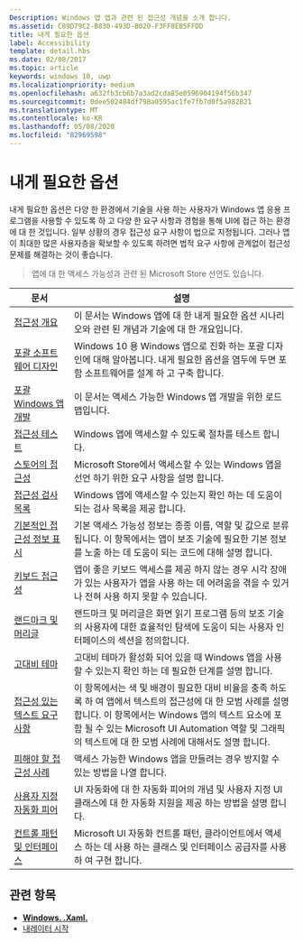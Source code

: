 ```yaml
---
Description: Windows 앱 앱과 관련 된 접근성 개념을 소개 합니다.
ms.assetid: C89D79C2-B830-493D-B020-F3FF8EB5FFDD
title: 내게 필요한 옵션
label: Accessibility
template: detail.hbs
ms.date: 02/08/2017
ms.topic: article
keywords: windows 10, uwp
ms.localizationpriority: medium
ms.openlocfilehash: a632fb3cb6b7a3ad2cda85e0596904194f56b347
ms.sourcegitcommit: 0dee502484df798a0595ac1fe7fb7d0f5a982821
ms.translationtype: MT
ms.contentlocale: ko-KR
ms.lasthandoff: 05/08/2020
ms.locfileid: "82969598"
---
```

# <a name="accessibility"></a>내게 필요한 옵션  

내게 필요한 옵션은 다양 한 환경에서 기술을 사용 하는 사용자가 Windows 앱 응용 프로그램을 사용할 수 있도록 하 고 다양 한 요구 사항과 경험을 통해 UI에 접근 하는 환경에 대 한 것입니다. 일부 상황의 경우 접근성 요구 사항이 법으로 지정됩니다. 그러나 앱이 최대한 많은 사용자층을 확보할 수 있도록 하려면 법적 요구 사항에 관계없이 접근성 문제를 해결하는 것이 좋습니다.

> 앱에 대 한 액세스 가능성과 관련 된 Microsoft Store 선언도 있습니다.

| 문서 | 설명 |
|---------|-------------|
| [접근성 개요](accessibility-overview.md) | 이 문서는 Windows 앱에 대 한 내게 필요한 옵션 시나리오와 관련 된 개념과 기술에 대 한 개요입니다. |
| [포괄 소프트웨어 디자인](designing-inclusive-software.md) | Windows 10 용 Windows 앱으로 진화 하는 포괄 디자인에 대해 알아봅니다.  내게 필요한 옵션을 염두에 두면 포함 소프트웨어를 설계 하 고 구축 합니다. |
| [포괄 Windows 앱 개발](developing-inclusive-windows-apps.md) | 이 문서는 액세스 가능한 Windows 앱 개발을 위한 로드맵입니다. |
| [접근성 테스트](accessibility-testing.md) | Windows 앱에 액세스할 수 있도록 절차를 테스트 합니다. |
| [스토어의 접근성](accessibility-in-the-store.md) | Microsoft Store에서 액세스할 수 있는 Windows 앱을 선언 하기 위한 요구 사항을 설명 합니다. |
| [접근성 검사 목록](accessibility-checklist.md) | Windows 앱에 액세스할 수 있는지 확인 하는 데 도움이 되는 검사 목록을 제공 합니다. |
| [기본적인 접근성 정보 표시](basic-accessibility-information.md) | 기본 액세스 가능성 정보는 종종 이름, 역할 및 값으로 분류 됩니다. 이 항목에서는 앱이 보조 기술에 필요한 기본 정보를 노출 하는 데 도움이 되는 코드에 대해 설명 합니다. |
| [키보드 접근성](keyboard-accessibility.md) | 앱이 좋은 키보드 액세스를 제공 하지 않는 경우 시각 장애가 있는 사용자가 앱을 사용 하는 데 어려움을 겪을 수 있거나 전혀 사용 하지 못할 수 있습니다. |
| [랜드마크 및 머리글](landmarks-and-headings.md) | 랜드마크 및 머리글은 화면 읽기 프로그램 등의 보조 기술의 사용자에 대한 효율적인 탐색에 도움이 되는 사용자 인터페이스의 섹션을 정의합니다. |
| [고대비 테마](high-contrast-themes.md) | 고대비 테마가 활성화 되어 있을 때 Windows 앱을 사용할 수 있는지 확인 하는 데 필요한 단계를 설명 합니다. |
| [접근성 있는 텍스트 요구 사항](accessible-text-requirements.md) | 이 항목에서는 색 및 배경이 필요한 대비 비율을 충족 하도록 하 여 앱에서 텍스트의 접근성에 대 한 모범 사례를 설명 합니다. 이 항목에서는 Windows 앱의 텍스트 요소에 포함 될 수 있는 Microsoft UI Automation 역할 및 그래픽의 텍스트에 대 한 모범 사례에 대해서도 설명 합니다. |
| [피해야 할 접근성 사례](practices-to-avoid.md) | 액세스 가능한 Windows 앱을 만들려는 경우 방지할 수 있는 방법을 나열 합니다. |
| [사용자 지정 자동화 피어](custom-automation-peers.md) | UI 자동화에 대 한 자동화 피어의 개념 및 사용자 지정 UI 클래스에 대 한 자동화 지원을 제공 하는 방법을 설명 합니다. |
| [컨트롤 패턴 및 인터페이스](control-patterns-and-interfaces.md) | Microsoft UI 자동화 컨트롤 패턴, 클라이언트에서 액세스 하는 데 사용 하는 클래스 및 인터페이스 공급자를 사용 하 여 구현 합니다. |

## <a name="related-topics"></a>관련 항목  
* [**Windows. .Xaml.**](https://docs.microsoft.com/uwp/api/Windows.UI.Xaml.Automation) 
* [내레이터 시작](https://support.microsoft.com/help/22798/windows-10-complete-guide-to-narrator)
